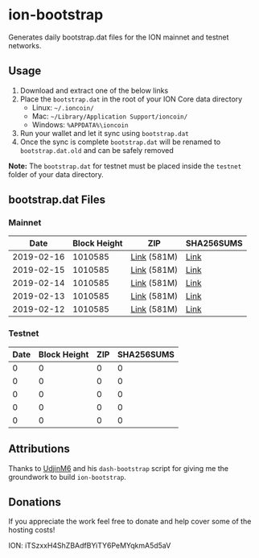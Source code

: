 # ion-bootstrap

Generates daily bootstrap.dat files for the ION mainnet and testnet networks.

## Usage

1. Download and extract one of the below links
2. Place the `bootstrap.dat` in the root of your ION Core data directory
    - Linux: `~/.ioncoin/`
    - Mac: `~/Library/Application Support/ioncoin/`
    - Windows: `%APPDATA%\ioncoin`
3. Run your wallet and let it sync using `bootstrap.dat`
4. Once the sync is complete `bootstrap.dat` will be renamed to `bootstrap.dat.old` and can be safely removed

**Note:** The `bootstrap.dat` for testnet must be placed inside the `testnet` folder of your data directory.

## bootstrap.dat Files

### Mainnet

|    Date    | Block Height | ZIP | SHA256SUMS |
| ---------- | ------------ | --- | ---------- |
| 2019-02-16 | 1010585 | [Link](https://s3-ap-southeast-2.amazonaws.com/ion-bootstrap/mainnet/2019-02-16/bootstrap.dat.zip) (581M) | [Link](https://s3-ap-southeast-2.amazonaws.com/ion-bootstrap/mainnet/2019-02-16/SHA256SUMS) |
| 2019-02-15 | 1010585 | [Link](https://s3-ap-southeast-2.amazonaws.com/ion-bootstrap/mainnet/2019-02-15/bootstrap.dat.zip) (581M) | [Link](https://s3-ap-southeast-2.amazonaws.com/ion-bootstrap/mainnet/2019-02-15/SHA256SUMS) |
| 2019-02-14 | 1010585 | [Link](https://s3-ap-southeast-2.amazonaws.com/ion-bootstrap/mainnet/2019-02-14/bootstrap.dat.zip) (581M) | [Link](https://s3-ap-southeast-2.amazonaws.com/ion-bootstrap/mainnet/2019-02-14/SHA256SUMS) |
| 2019-02-13 | 1010585 | [Link](https://s3-ap-southeast-2.amazonaws.com/ion-bootstrap/mainnet/2019-02-13/bootstrap.dat.zip) (581M) | [Link](https://s3-ap-southeast-2.amazonaws.com/ion-bootstrap/mainnet/2019-02-13/SHA256SUMS) |
| 2019-02-12 | 1010585 | [Link](https://s3-ap-southeast-2.amazonaws.com/ion-bootstrap/mainnet/2019-02-12/bootstrap.dat.zip) (581M) | [Link](https://s3-ap-southeast-2.amazonaws.com/ion-bootstrap/mainnet/2019-02-12/SHA256SUMS) |

### Testnet

|    Date    | Block Height | ZIP | SHA256SUMS |
| ---------- | ------------ | --- | ---------- |
| 0 | 0 | 0 | 0 |
| 0 | 0 | 0 | 0 |
| 0 | 0 | 0 | 0 |
| 0 | 0 | 0 | 0 |
| 0 | 0 | 0 | 0 |

## Attributions

Thanks to [UdjinM6](https://github.com/UdjinM6) and his `dash-bootstrap` script
for giving me the groundwork to build `ion-bootstrap`.

## Donations

If you appreciate the work feel free to donate and help cover some of the
hosting costs!

ION: iTSzxxH4ShZBAdfBYiTY6PeMYqkmA5d5aV
